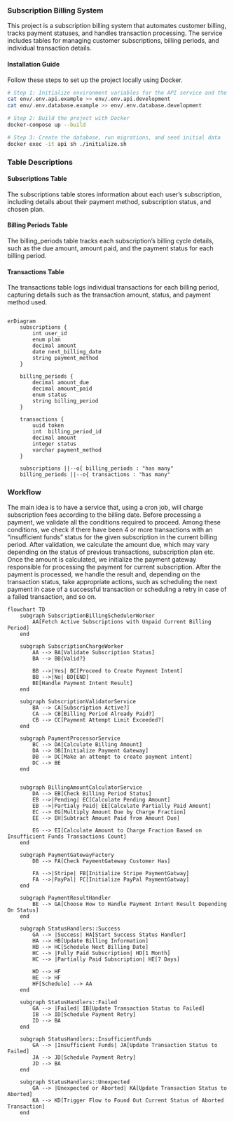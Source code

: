 ### Subscription Billing System
This project is a subscription billing system that automates customer billing, tracks payment statuses, and handles transaction processing. The service includes tables for managing customer subscriptions, billing periods, and individual transaction details.

#### Installation Guide
Follow these steps to set up the project locally using Docker.

```bash
# Step 1: Initialize environment variables for the API service and the database
cat env/.env.api.example >> env/.env.api.development
cat env/.env.database.example >> env/.env.database.development

# Step 2: Build the project with Docker
docker-compose up --build

# Step 3: Create the database, run migrations, and seed initial data
docker exec -it api sh ./initialize.sh
```

### Table Descriptions

#### Subscriptions Table
The subscriptions table stores information about each user’s subscription, including details about their payment method, subscription status, and chosen plan.

#### Billing Periods Table
The billing_periods table tracks each subscription’s billing cycle details, such as the due amount, amount paid, and the payment status for each billing period.

#### Transactions Table
The transactions table logs individual transactions for each billing period, capturing details such as the transaction amount, status, and payment method used.

```mermaid

erDiagram
    subscriptions {
        int user_id
        enum plan
        decimal amount
        date next_billing_date
        string payment_method
    }

    billing_periods {
        decimal amount_due
        decimal amount_paid
        enum status
        string billing_period
    }

    transactions {
        uuid token
        int  billing_period_id
        decimal amount
        integer status
        varchar payment_method
    }

    subscriptions ||--o{ billing_periods : "has many"
    billing_periods ||--o{ transactions : "has many"
```

### Workflow
The main idea is to have a service that, using a cron job, will charge subscription fees according to the billing date. Before processing a payment, we validate all the conditions required to proceed.
Among these conditions, we check if there have been 4 or more transactions with an “insufficient funds” status for the given subscription in the current billing period.
After validation, we calculate the amount due, which may vary depending on the status of previous transactions, subscription plan etc. Once the amount is calculated, we initialize the payment gateway responsible for processing the payment for current subscription.
After the payment is processed, we handle the result and, depending on the transaction status, take appropriate actions, such as scheduling the next payment in case of a successful transaction or scheduling a retry in case of a failed transaction, and so on.

```mermaid
flowchart TD
    subgraph SubscriptionBillingSchedulerWorker
        AA[Fetch Active Subscriptions with Unpaid Current Billing Period]
    end

    subgraph SubscriptionChargeWorker
        AA --> BA[Validate Subscription Status]
        BA --> BB{Valid?}

        BB -->|Yes| BC[Proceed to Create Payment Intent]
        BB -->|No| BD[END]
        BE[Handle Payment Intent Result]
    end

    subgraph SubscriptionValidatorService
        BA --> CA[Subscription Active?]
        CA --> CB[Billing Period Already Paid?]
        CB --> CC[Payment Attempt Limit Exceeded?]
    end

    subgraph PaymentProcessorService
        BC --> DA[Calculate Billing Amount]
        DA --> DB[Initialize Payment Gateway]
        DB --> DC[Make an attempt to create payment intent]
        DC --> BE
    end


    subgraph BillingAmountCalculatorService
        DA --> EB[Check Billing Period Status]
        EB -->|Pending| EC[Calculate Pending Amount]
        EB -->|Partialy Paid| EE[Calculate Partially Paid Amount]
        EC --> EG[Multiply Amount Due by Charge Fraction]
        EE --> EH[Subtract Amount Paid from Amount Due]

        EG --> EI[Calculate Amount to Charge Fraction Based on Insufficient Funds Transactions Count]
    end

    subgraph PaymentGatewayFactory
        DB --> FA[Check PaymentGateway Customer Has]

        FA -->|Stripe| FB[Initialize Stripe PaymentGatway]
        FA -->|PayPal| FC[Initialize PayPal PaymentGatway]
    end

    subgraph PaymentResultHandler
        BE --> GA[Choose How to Handle Payment Intent Result Depending On Status]
    end

    subgraph StatusHandlers::Success
        GA --> |Success| HA[Start Success Status Handler]
        HA --> HB[Update Billing Information]
        HB --> HC[Schedule Next Billing Date]
        HC --> |Fully Paid Subscription| HD[1 Month]
        HC --> |Partially Paid Subscription| HE[7 Days]

        HD --> HF
        HE --> HF
        HF[Schedule] --> AA
    end

    subgraph StatusHandlers::Failed
        GA --> |Failed| IB[Update Transaction Status to Failed]
        IB --> ID[Schedule Payment Retry]
        ID --> BA
    end

    subgraph StatusHandlers::InsufficientFunds
        GA --> |Insufficient Funds| JA[Update Transaction Status to Failed]
        JA --> JD[Schedule Payment Retry]
        JD --> BA
    end

    subgraph StatusHandlers::Unexpected
        GA --> |Unexpected or Aborted| KA[Update Transaction Status to Aborted]
        KA --> KD[Trigger Flow to Found Out Current Status of Aborted Transaction]
    end
```
